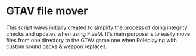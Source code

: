 # GTAV file mover

This script waws initially created to simplify the process of doing integrity checks and updates when using FiveM.
It's main purpose is to easily move files from one directory to the GTAV game one when Roleplaying with custom sound packs & weapon replaces.
